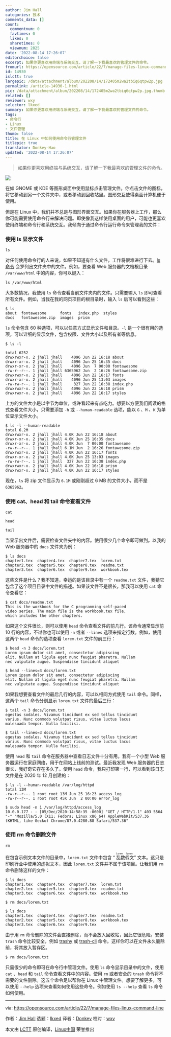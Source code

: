 ```yaml
---
author: Jim Hall
categories: 技术
comments_data: []
count:
  commentnum: 0
  favtimes: 0
  likes: 0
  sharetimes: 0
  viewnum: 2825
date: '2022-08-14 17:26:07'
editorchoice: false
excerpt: 如果你更喜欢用终端与系统交互，请了解一下我最喜欢的管理文件的命令。
fromurl: https://opensource.com/article/22/7/manage-files-linux-command-line
id: 14930
islctt: true
largepic: /data/attachment/album/202208/14/172405m2wa2tbiq6qtpw2p.jpg
permalink: /article-14930-1.html
pic: /data/attachment/album/202208/14/172405m2wa2tbiq6qtpw2p.jpg.thumb.jpg
related: []
reviewer: wxy
selector: lkxed
summary: 如果你更喜欢用终端与系统交互，请了解一下我最喜欢的管理文件的命令。
tags:
- 命令行
- Linux
- 文件管理
thumb: false
title: 在 Linux 中如何使用命令行管理文件
titlepic: true
translator: Donkey-Hao
updated: '2022-08-14 17:26:07'
---
```



> 
> 如果你更喜欢用终端与系统交互，请了解一下我最喜欢的管理文件的命令。
> 
> 
> 


![](/data/attachment/album/202208/14/172405m2wa2tbiq6qtpw2p.jpg)


在如 GNOME 或 KDE 等图形桌面中使用鼠标点击管理文件。你点击文件的图标，将它移动到另一个文件夹中，或者移动到回收站里。图形交互使得桌面计算机便于使用。


但是在 Linux 中，我们并不总是与图形界面交互。如果你在服务器上工作，那么你可能需要使用命令行来解决问题。即使像我这样使用桌面的用户，可能也更喜欢使用终端和命令行和系统交互。我倾向于通过命令行运行命令来管理我的文件：


### 使用 ls 显示文件



```
ls

```

对任何使用命令行的人来说，如果不知道有什么文件，工作将很难进行下去。[ls 命令](https://opensource.com/article/19/7/master-ls-command) 会罗列出文件夹中的文件。例如，要查看 Web 服务器的文档根目录 `/var/www/html` 中的内容，你可以键入：



```
ls /var/www/html

```

大多数情况，我使用 `ls` 命令查看当前文件夹内的文件。只需要输入 `ls` 即可查看所有文件。例如，当我在我的网页项目的根目录时，输入 `ls` 后可以看到这些：



```
$ ls
about  fontawesome      fonts   index.php  styles
docs   fontawesome.zip  images  prism

```

`ls` 命令包含 60 种选项，可以以任意方式显示文件和目录。`-l` 是一个很有用的选项，可以详细的显示文件，包含权限、文件大小以及所有者等信息。



```
$ ls -l

total 6252
drwxrwxr-x. 2 jhall jhall    4096 Jun 22 16:18 about
drwxr-xr-x. 2 jhall jhall    4096 Jun 25 16:35 docs
drwxr-xr-x. 2 jhall jhall    4096 Jun  7 00:00 fontawesome
-rw-r--r--. 1 jhall jhall 6365962 Jun  2 16:26 fontawesome.zip
drwxrwxr-x. 2 jhall jhall    4096 Jun 22 16:17 fonts
drwxr-xr-x. 2 jhall jhall    4096 Jun 25 13:03 images
-rw-rw-r--. 1 jhall jhall     327 Jun 22 16:38 index.php
drwxrwxr-x. 2 jhall jhall    4096 Jun 22 16:18 prism
drwxrwxr-x. 2 jhall jhall    4096 Jun 22 16:17 styles

```

上方的文件大小是以字节为单位，或许看起来有点吃力。想要以方便我们阅读的格式查看文件大小，只需要添加 `-h` 或 `--human-readable` 选项，能以 `G` 、`M` 、`K` 为单位显示文件大小。



```
$ ls -l --human-readable
total 6.2M
drwxrwxr-x. 2 jhall jhall 4.0K Jun 22 16:18 about
drwxr-xr-x. 2 jhall jhall 4.0K Jun 25 16:35 docs
drwxr-xr-x. 2 jhall jhall 4.0K Jun  7 00:00 fontawesome
-rw-r--r--. 1 jhall jhall 6.1M Jun  2 16:26 fontawesome.zip
drwxrwxr-x. 2 jhall jhall 4.0K Jun 22 16:17 fonts
drwxr-xr-x. 2 jhall jhall 4.0K Jun 25 13:03 images
-rw-rw-r--. 1 jhall jhall  327 Jun 22 16:38 index.php
drwxrwxr-x. 2 jhall jhall 4.0K Jun 22 16:18 prism
drwxrwxr-x. 2 jhall jhall 4.0K Jun 22 16:17 styles

```

现在，`ls` 将 zip 文件显示为 `6.1M` 或刚刚超过 6 MB 的文件大小，而不是 `6365962`。


### 使用 cat、head 和 tail 命令查看文件



```
cat

```


```
head

```


```
tail

```

当显示出文件后，需要检查文件夹中的内容。使用很少几个命令即可做到。以我的 Web 服务器中的 `docs` 文件夹为例：



```
$ ls docs
chapter1.tex  chapter4.tex  chapter7.tex  lorem.txt
chapter2.tex  chapter5.tex  chapter8.tex  readme.txt
chapter3.tex  chapter6.tex  chapter9.tex  workbook.tex

```

这些文件是什么？我不知道，幸运的是该目录中有一个 `readme.txt` 文件，我猜它包含了这个项目目录中文件的描述。如果该文件不是很长，那我可以使用 `cat` 命令查看它：



```
$ cat docs/readme.txt 
This is the workbook for the C programming self-paced
video series. The main file is the workbook.tex file,
which includes the other chapters.

```

如果这个文件很长，则可以使用 `head` 命令查看文件的前几行。该命令通常显示前 10 行的内容，不过你也可以使用 `-n` 或者 `--lines` 选项来指定行数。例如，使用这两个 `head` 命令的选项查看 `lorem.txt` 文件的前三行：



```
$ head -n 3 docs/lorem.txt 
Lorem ipsum dolor sit amet, consectetur adipiscing
elit. Nullam at ligula eget nunc feugiat pharetra. Nullam
nec vulputate augue. Suspendisse tincidunt aliquet

$ head --lines=3 docs/lorem.txt 
Lorem ipsum dolor sit amet, consectetur adipiscing
elit. Nullam at ligula eget nunc feugiat pharetra. Nullam
nec vulputate augue. Suspendisse tincidunt aliquet

```

如果我想要查看文件的最后几行的内容，可以以相同方式使用 `tail` 命令。同样，这两个 `tail` 命令分别显示 `lorem.txt` 文件的最后三行：



```
$ tail -n 3 docs/lorem.txt 
egestas sodales. Vivamus tincidunt ex sed tellus tincidunt
varius. Nunc commodo volutpat risus, vitae luctus lacus
malesuada tempor. Nulla facilisi.

$ tail --lines=3 docs/lorem.txt 
egestas sodales. Vivamus tincidunt ex sed tellus tincidunt
varius. Nunc commodo volutpat risus, vitae luctus lacus
malesuada tempor. Nulla facilisi.

```

使用 `head` 和 `tail` 命令在服务器中查看日志文件十分有用。我有一个小型 Web 服务器运行在家庭网络，用于在网站上线前的测试。最近我发现 Web 服务器的日志很长，我好奇它存在多久了。使用 `head` 命令，我只打印第一行，可以看到该日志文件是在 2020 年 12 月创建的：



```
$ ls -l --human-readable /var/log/httpd
total 13M
-rw-r--r--. 1 root root 13M Jun 25 16:23 access_log
-rw-r--r--. 1 root root 45K Jun  2 00:00 error_log

$ sudo head -n 1 /var/log/httpd/access_log
10.0.0.177 - - [05/Dec/2020:14:58:35 -0600] "GET / HTTP/1.1" 403 5564 "-" "Mozilla/5.0 (X11; Fedora; Linux x86_64) AppleWebKit/537.36 (KHTML, like Gecko) Chrome/87.0.4280.88 Safari/537.36"

```

### 使用 rm 命令删除文件



```
rm

```

在包含示例文本文件的目录中，`lorem.txt` 文件中包含 “<ruby> 乱数假文 <rt>  Lorem Ipsum </rt></ruby>” 文本。这只是印刷行业中使用的虚拟文本，因此 `lorem.txt` 文件并不属于该项目。让我们用 `rm` 命令删除这样的文件：



```
$ ls docs
chapter1.tex  chapter4.tex  chapter7.tex  lorem.txt
chapter2.tex  chapter5.tex  chapter8.tex  readme.txt
chapter3.tex  chapter6.tex  chapter9.tex  workbook.tex

$ rm docs/lorem.txt 

$ ls docs
chapter1.tex  chapter4.tex  chapter7.tex  readme.txt
chapter2.tex  chapter5.tex  chapter8.tex  workbook.tex
chapter3.tex  chapter6.tex  chapter9.tex

```

由于用 `rm` 命令删除的文件会直接删除，而不会放入回收站，因此它很危险。安装 `trash` 命令比较安全，例如 [trashy](https://gitlab.com/trashy/trashy) 或 [trash-cli](https://github.com/andreafrancia/trash-cli) 命令。这样你可以在文件永久删除前，将其放入暂存区。



```
$ rm docs/lorem.txt

```

只需很少的命令即可在命令行中管理文件。使用 `ls` 命令显示目录中的文件，使用 `cat` 、`head` 和 `tail` 命令查看文件中的内容。使用 `rm` 或者安全的 `trash` 命令将不需要的文件删除。这五个命令足以帮你在 Linux 中管理文件。想要了解更多，可以使用 `--help` 选项来查看如何使用这些命令。例如使用 `ls --help` 查看 `ls` 命令如何使用。




---


via: <https://opensource.com/article/22/7/manage-files-linux-command-line>


作者：[Jim Hall](https://opensource.com/users/jim-hall) 选题：[lkxed](https://github.com/lkxed) 译者：[Donkey](https://github.com/Donkey-Hao) 校对：[wxy](https://github.com/wxy)


本文由 [LCTT](https://github.com/LCTT/TranslateProject) 原创编译，[Linux中国](https://linux.cn/) 荣誉推出